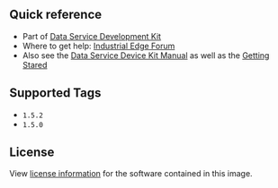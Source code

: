 ## Quick reference

- Part of [Data Service Development Kit](https://hub.docker.com/r/siemensindustrialedge/dataservicedevelopmentkit) 
- Where to get help: [Industrial Edge Forum](https://www.siemens.com/industrial-edge-forum)
- Also see the [Data Service Device Kit Manual](https://github.com/industrial-edge/data-service-device-kit) as well as the [Getting Stared](https://github.com/industrial-edge/data-service-device-kit-getting-started)

## Supported Tags

- `1.5.2`
- `1.5.0`

## License

View [license information](https://github.com/industrial-edge/data-service-development-kit/blob/main/docs/dockerhub/LICENSE.md) for the software contained in this image.
